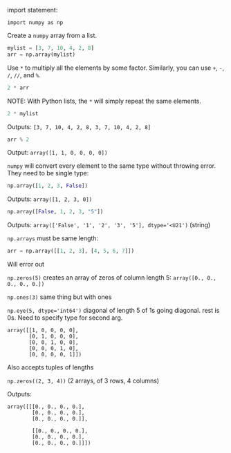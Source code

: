 
import statement: 

`import numpy as np`

Create a `numpy` array from a list. 

```Python
mylist = [3, 7, 10, 4, 2, 8]
arr = np.array(mylist)
```

Use `*` to multiply all the elements by some factor. 
Similarly, you can use `+`, `-`, `/`, `//`, and `%`. 

```Python
2 * arr
```


NOTE: With Python lists, the `*` will simply repeat the same elements. 
```Python
2 * mylist
```
Outputs: `[3, 7, 10, 4, 2, 8, 3, 7, 10, 4, 2, 8]`


```Python
arr % 2
```
Output: `array([1, 1, 0, 0, 0, 0])`

`numpy` will convert every element to the same type without throwing error. They need to be single type:
```Python
np.array([1, 2, 3, False])
```
Outputs: `array([1, 2, 3, 0])`

```Python
np.array([False, 1, 2, 3, "5"])
```
Outputs: `array(['False', '1', '2', '3', '5'], dtype='<U21')` (string)


`np.arrays` must be same length:
```Python
arr = np.array([[1, 2, 3], [4, 5, 6, 7]])
```
Will error out


`np.zeros(5)` creates an array of zeros of column length 5: `array([0., 0., 0., 0., 0.])`

`np.ones(3)` same thing but with ones

`np.eye(5, dtype='int64')` diagonal of length 5 of 1s going diagonal. rest is 0s. Need to specify type for second arg. 
```
array([[1, 0, 0, 0, 0], 
	   [0, 1, 0, 0, 0], 
	   [0, 0, 1, 0, 0], 
	   [0, 0, 0, 1, 0], 
	   [0, 0, 0, 0, 1]])
```

Also accepts tuples of lengths

`np.zeros((2, 3, 4))` (2 arrays, of 3 rows, 4 columns)

Outputs: 
```
array([[[0., 0., 0., 0.], 
	    [0., 0., 0., 0.], 
	    [0., 0., 0., 0.]], 
	    
	    [[0., 0., 0., 0.], 
	    [0., 0., 0., 0.], 
	    [0., 0., 0., 0.]]])
```